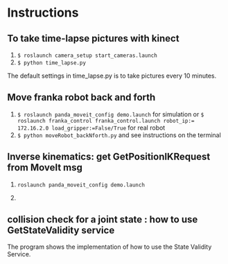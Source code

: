 # Instructions

## To take time-lapse pictures with kinect

1. ``` $ roslaunch camera_setup start_cameras.launch ```
2. ``` $ python time_lapse.py ```

The default settings in time_lapse.py is to take pictures every 10 minutes.

## Move franka robot back and forth
1. ``` $ roslaunch panda_moveit_config demo.launch ``` for simulation or
   ``` $ roslaunch franka_control franka_control.launch robot_ip:= 172.16.2.0 load_gripper:=False/True ``` for real robot
2. ``` $ python moveRobot_backNforth.py ``` and see instructions on the terminal

## Inverse kinematics: get GetPositionIKRequest from MoveIt msg
1. ``` roslaunch panda_moveit_config demo.launch ```
2. ``` python Inv_kin_franka.py

## collision check for a joint state : how to use GetStateValidity service
 
The program shows the implementation of how to use the State Validity Service.

